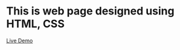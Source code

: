 # This is web page designed using HTML, CSS

[Live Demo](https://ayush88-debug.github.io/Web-Project/)
